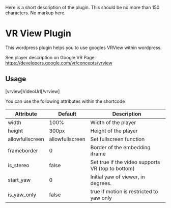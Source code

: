 Here is a short description of the plugin.  This should be no more than 150 characters.  No markup here.
# VR View Plugin
This wordpress plugin helps you to use googles VRView within wordpress. 

See player description on Google VR Page:
https://developers.google.com/vr/concepts/vrview

## Usage

[vrview]VideoUrl[/vrview]

You can use the following attributes within the shortcode

Attribute | Default | Description
--- | --- | ---
width | 100% | Width of the player
height | 300px | Height of the player
allowfullscreen | allowfullscreen | Set fullscreen function
frameborder | 0 | Border of the embedding iframe
is_stereo | false | Set true if the video supports VR (top to bottom)
start_yaw | 0 | Initial yaw of viewer, in degrees. 
is_yaw_only | false | true if motion is restricted to yaw only
